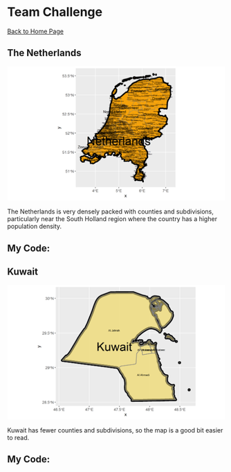 # Team Challenge

[Back to Home Page](https://jeremy-swack.github.io/wicked-problems/)

## The Netherlands

![](netherlands.png)

The Netherlands is very densely packed with counties and subdivisions, particularly near the South Holland region where the country has a higher population density.

## My Code:



## Kuwait

![](kuwait.png)

Kuwait has fewer counties and subdivisions, so the map is a good bit easier to read.

## My Code:


